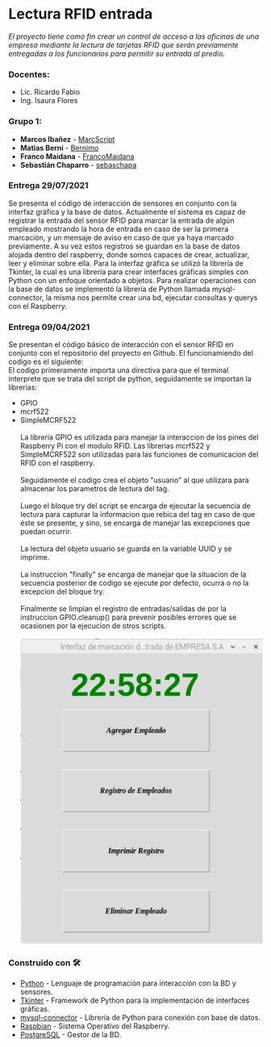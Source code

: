 # Lectura RFID entrada
_El proyecto tiene como fin crear un control de acceso a las oficinas de una empresa mediante la lectura de tarjetas RFID que serán previamente entregadas a los funcionarios para permitir su entrada al predio._
### Docentes:
- Lic. Ricardo Fabio
- Ing. Isaura Flores
### Grupo 1: 

- **Marcos Ibañez** - [MarcScript](https://github.com/MarcScript) 
- **Matias Berni** - [Bernimo](https://github.com/Bernimo) 
- **Franco Maidana** - [FrancoMaidana](https://github.com/FrancoMaidana)
- **Sebastián Chaparro** - [sebaschapa](https://github.com/sebaschapa)
### Entrega 29/07/2021
Se presenta el código de interacción de sensores en conjunto con la interfaz gráfica y la base de datos. Actualmente el sistema es capaz de registrar la entrada del sensor RFID para marcar la entrada de algún empleado mostrando la hora de entrada en caso de ser la primera marcación, y un mensaje de aviso en caso de que ya haya marcado previamente. A su vez estos registros se guardan en la base de datos alojada dentro del raspberry, donde somos capaces de crear, actualizar, leer y eliminar sobre ella.
Para la interfaz gráfica se utilizó la librería de Tkinter, la cual es una librería para crear interfaces gráficas simples con Python con un enfoque orientado a objetos. Para realizar operaciones con la base de datos se implementó la librería de Python llamada mysql-connector, la misma nos permite crear una bd, ejecutar consultas y querys con el Raspberry.
### Entrega 09/04/2021
Se presentan el código básico de interacción con el sensor RFID en conjunto con el repositorio del proyecto en Github.
El funcionamiendo del codigo es el siguiente:<br />
El codigo primeramente importa una directiva para que el terminal interprete que se trata del script de python, seguidamente se importan la librerias:<br />
- GPIO<br />
- mcrf522<br />
- SimpleMCRF522<br /><br />
La libreria GPIO es utilizada para manejar la interaccion de los pines del Raspberry Pi con el modulo RFID. Las librerias mcrf522 y SimpleMCRF522 son utilizadas para las funciones de comunicacion del RFID con el raspberry.<br /><br />
Seguidamente el codigo crea el objeto "usuario" al que utilizara para almacenar los parametros de lectura del tag.<br /><br />
Luego el bloque try del script se encarga de ejecutar la secuencia de lectura para capturar la informacion que rebica del tag en caso de que éste se presente, y sino, se encarga de manejar las excepciones que puedan ocurrir.<br /><br />
La lectura del objeto usuario se guarda en la variable UUID y se imprime.<br /><br />
La instruccion "finally" se encarga de manejar que la situacion de la secuencia posterior de codigo se ejecute por defecto, ocurra o no la excepcion del bloque try.<br /><br />
Finalmente se limpian el registro de entradas/salidas de por la instruccion GPIO.cleanup() para prevenir posibles errores que se ocasionen por la ejecucion de otros scripts.<br /><br />
![alt text](interfaz.png)
### Construido con 🛠️
* [Python](https://www.python.org/downloads/windows/) - Lenguaje de programación para interacción con la BD y sensores.
* [Tkinter](https://docs.python.org/3/library/tkinter.html) - Framework de Python para la implementación de interfaces gráficas.
* [mysql-connector](https://dev.mysql.com/doc/connector-python/en/) - Librería de Python para conexión con base de datos.
* [Raspbian](https://www.raspberrypi.org/software/operating-systems/) - Sistema Operativo del Raspberry.
* [PostgreSQL](https://www.postgresql.org/) - Gestor de la BD.

